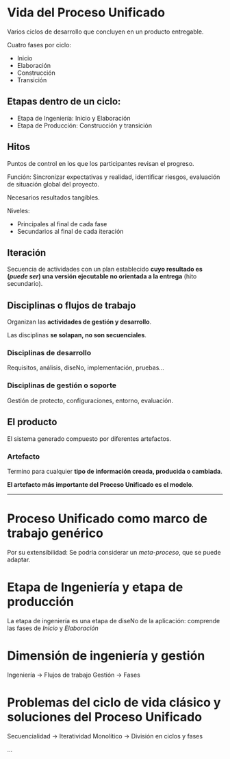 # Vida del Proceso Unificado

Varios ciclos de desarrollo que concluyen en un producto entregable.

Cuatro fases por ciclo:

* Inicio
* Elaboración
* Construcción
* Transición

## Etapas dentro de un ciclo:

* Etapa de Ingeniería: Inicio y Elaboración
* Etapa de Producción: Construcción y transición

## Hitos

Puntos de control en los que los participantes revisan el progreso.

Función: Sincronizar expectativas y realidad, identificar riesgos, evaluación de situación global del proyecto.

Necesarios resultados tangibles.

Niveles:

* Principales al final de cada fase
* Secundarios al final de cada iteración

## Iteración

Secuencia de actividades con un plan establecido **cuyo resultado es (*puede ser*) una versión ejecutable no orientada a la entrega** (hito secundario).

## Disciplinas o flujos de trabajo

Organizan las **actividades de gestión y desarrollo**.

Las disciplinas **se solapan, no son secuenciales**.

### Disciplinas de desarrollo
Requisitos, análisis, diseNo, implementación, pruebas...

### Disciplinas de gestión o soporte
Gestión de protecto, configuraciones, entorno, evaluación.

## El producto
El sistema generado compuesto por diferentes artefactos.

### Artefacto
Termino para cualquier **tipo de información creada, producida o cambiada**.

**El artefacto más importante del Proceso Unificado es el modelo**.

---

# Proceso Unificado como marco de trabajo genérico
Por su extensibilidad: Se podría considerar un *meta-proceso*, que se puede adaptar.

# Etapa de Ingeniería y etapa de producción
La etapa de ingeniería es una etapa de diseNo de la aplicación: comprende las fases de *Inicio* y *Elaboración*

# Dimensión de ingeniería y gestión
Ingeniería -> Flujos de trabajo
Gestión -> Fases

# Problemas del ciclo de vida clásico y soluciones del Proceso Unificado

Secuencialidad -> Iteratividad
Monolítico -> División en ciclos y fases

...

